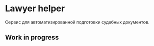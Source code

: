 # Lawyer helper

Сервис для автоматизированной подготовки судебных документов.

## Work in progress
